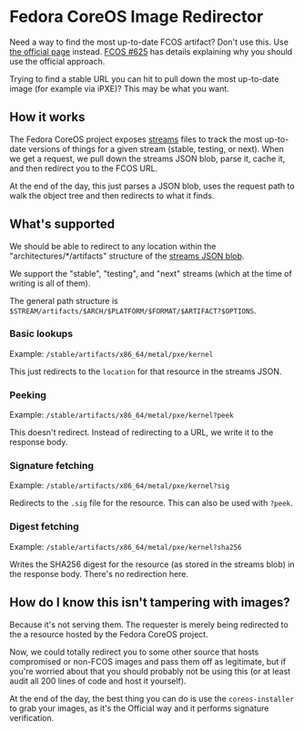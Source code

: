 # Fedora CoreOS Image Redirector

Need a way to find the most up-to-date FCOS artifact? Don't use this. Use [the
official page](https://getfedora.org/coreos?stream=stable) instead.
[FCOS #625](https://github.com/coreos/fedora-coreos-tracker/issues/625) has
details explaining why you should use the official approach.

Trying to find a stable URL you can hit to pull down the most up-to-date image
(for example via iPXE)? This may be what you want.

## How it works

The Fedora CoreOS project exposes
[streams](https://builds.coreos.fedoraproject.org/streams/stable.json) files
to track the most up-to-date versions of things for a given stream (stable,
testing, or next). When we get a request, we pull down the streams JSON blob,
parse it, cache it, and then redirect you to the FCOS URL.

At the end of the day, this just parses a JSON blob, uses the request path to
walk the object tree and then redirects to what it finds.

## What's supported

We should be able to redirect to any location within the
"architectures/\*/artifacts" structure of the [streams JSON
blob](https://builds.coreos.fedoraproject.org/streams/stable.json).

We support the "stable", "testing", and "next" streams (which at the time of
writing is all of them).

The general path structure is
`$STREAM/artifacts/$ARCH/$PLATFORM/$FORMAT/$ARTIFACT?$OPTIONS`.

### Basic lookups
Example: `/stable/artifacts/x86_64/metal/pxe/kernel`

This just redirects to the `location` for that resource in the streams JSON.

### Peeking
Example: `/stable/artifacts/x86_64/metal/pxe/kernel?peek`

This doesn't redirect. Instead of redirecting to a URL, we write it to the
response body.

### Signature fetching
Example: `/stable/artifacts/x86_64/metal/pxe/kernel?sig`

Redirects to the `.sig` file for the resource. This can also be used with
`?peek`.

### Digest fetching
Example: `/stable/artifacts/x86_64/metal/pxe/kernel?sha256`

Writes the SHA256 digest for the resource (as stored in the streams blob) in
the response body. There's no redirection here.

## How do I know this isn't tampering with images?
Because it's not serving them. The requester is merely being redirected to the
a resource hosted by the Fedora CoreOS project.

Now, we could totally redirect you to some other source that hosts compromised
or non-FCOS images and pass them off as legitimate, but if you're worried about
that you should probably not be using this (or at least audit all 200 lines of
code and host it yourself).

At the end of the day, the best thing you can do is use the `coreos-installer`
to grab your images, as it's the Official way and it performs signature
verification.
